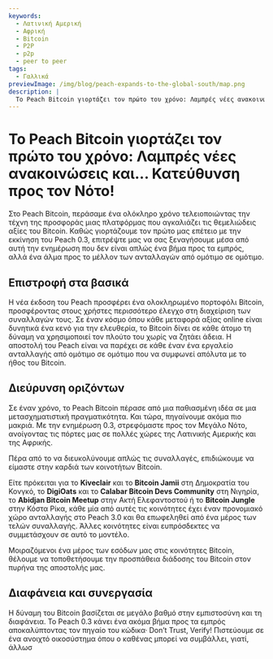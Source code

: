 ```yaml
---
keywords:
  - Λατινική Αμερική
  - Αφρική
  - Bitcoin
  - P2P
  - p2p
  - peer to peer
tags:
  - Γαλλικά
previewImage: /img/blog/peach-expands-to-the-global-south/map.png
description: |
  Το Peach Bitcoin γιορτάζει τον πρώτο του χρόνο: Λαμπρές νέες ανακοινώσεις και... Κατεύθυνση προς τον Νότο!
---
```


# Το Peach Bitcoin γιορτάζει τον πρώτο του χρόνο: Λαμπρές νέες ανακοινώσεις και... Κατεύθυνση προς τον Νότο!

Στο Peach Bitcoin, περάσαμε ένα ολόκληρο χρόνο τελειοποιώντας την τέχνη της προσφοράς μιας πλατφόρμας που αγκαλιάζει τις θεμελιώδεις αξίες του Bitcoin. Καθώς γιορτάζουμε τον πρώτο μας επέτειο με την εκκίνηση του Peach 0.3, επιτρέψτε μας να σας ξεναγήσουμε μέσα από αυτή την ενημέρωση που δεν είναι απλώς ένα βήμα προς τα εμπρός, αλλά ένα άλμα προς το μέλλον των ανταλλαγών από ομότιμο σε ομότιμο.

## Επιστροφή στα βασικά

Η νέα έκδοση του Peach προσφέρει ένα ολοκληρωμένο πορτοφόλι Bitcoin, προσφέροντας στους χρήστες περισσότερο έλεγχο στη διαχείριση των συναλλαγών τους. Σε έναν κόσμο όπου κάθε μεταφορά αξίας online είναι δυνητικά ένα κενό για την ελευθερία, το Bitcoin δίνει σε κάθε άτομο τη δύναμη να χρησιμοποιεί τον πλούτο του χωρίς να ζητάει άδεια. Η αποστολή του Peach είναι να παρέχει σε κάθε έναν ένα εργαλείο ανταλλαγής από ομότιμο σε ομότιμο που να συμφωνεί απόλυτα με το ήθος του Bitcoin.

## Διεύρυνση οριζόντων

Σε έναν χρόνο, το Peach Bitcoin πέρασε από μια παθιασμένη ιδέα σε μια μετασχηματιστική πραγματικότητα. Και τώρα, πηγαίνουμε ακόμα πιο μακριά. Με την ενημέρωση 0.3, στρεφόμαστε προς τον Μεγάλο Νότο, ανοίγοντας τις πόρτες μας σε πολλές χώρες της Λατινικής Αμερικής και της Αφρικής.

Πέρα από το να διευκολύνουμε απλώς τις συναλλαγές, επιδιώκουμε να είμαστε στην καρδιά των κοινοτήτων Bitcoin.

Είτε πρόκειται για το **Kiveclair** και το **Bitcoin Jamii** στη Δημοκρατία του Κονγκό, το **DigiOats** και το **Calabar Bitcoin Devs Community** στη Νιγηρία, το **Abidjan Bitcoin Meetup** στην Ακτή Ελεφαντοστού ή το **Bitcoin Jungle** στην Κόστα Ρίκα, κάθε μία από αυτές τις κοινότητες έχει έναν προνομιακό χώρο ανταλλαγής στο Peach 3.0 και θα επωφεληθεί από ένα μέρος των τελών συναλλαγής. Άλλες κοινότητες είναι ευπρόσδεκτες να συμμετάσχουν σε αυτό το μοντέλο.

Μοιραζόμενοι ένα μέρος των εσόδων μας στις κοινότητες Bitcoin, θέλουμε να τοποθετήσουμε την προσπάθεια διάδοσης του Bitcoin στον πυρήνα της αποστολής μας.

## Διαφάνεια και συνεργασία

Η δύναμη του Bitcoin βασίζεται σε μεγάλο βαθμό στην εμπιστοσύνη και τη διαφάνεια. Το Peach 0.3 κάνει ένα ακόμα βήμα προς τα εμπρός αποκαλύπτοντας τον πηγαίο του κώδικα· Don’t Trust, Verify! Πιστεύουμε σε ένα ανοιχτό οικοσύστημα όπου ο καθένας μπορεί να συμβάλλει, γιατί, άλλωσ
